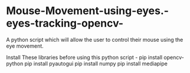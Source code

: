 # Mouse-Movement-using-eyes.-eyes-tracking-opencv-
A python script which will allow the user to control their mouse using the eye movement. 

Install These libraries before using this python script - 
pip install opencv-python
pip install pyautogui
pip install numpy
pip install mediapipe
